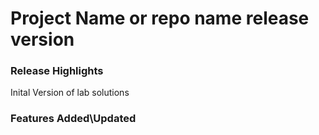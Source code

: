 # Project Name or repo name release version
### Release Highlights
Inital Version of lab solutions


### Features Added\Updated



